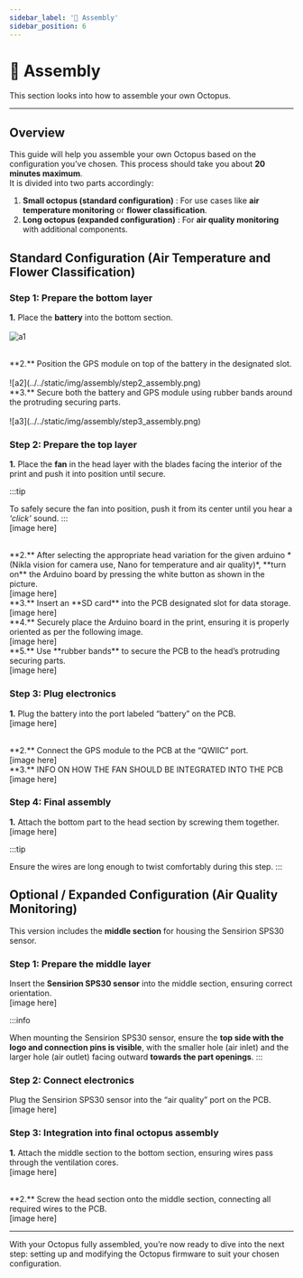 ```yaml
---
sidebar_label: '🧩 Assembly'
sidebar_position: 6
---
```


# 🧩 Assembly

This section looks into how to assemble your own Octopus. 

---

## Overview

This guide will help you assemble your own Octopus based on the configuration you’ve chosen. This process should take you about **20 minutes maximum**. <br/>
It is divided into two parts accordingly:
1. **Small octopus (standard configuration)**  : For use cases like **air temperature monitoring** or **flower classification**.
2. **Long octopus (expanded configuration)**  : For **air quality monitoring** with additional components.


## Standard Configuration (Air Temperature and Flower Classification)


### Step 1: Prepare the bottom layer

**1.** Place the **battery** into the bottom section. <br/><br/>
![a1](../../static/img/assembly/step1_assembly.png)

 <br/>
**2.** Position the GPS module on top of the battery in the designated slot.<br/><br/>
![a2](../../static/img/assembly/step2_assembly.png)


 <br/>
**3.** Secure both the battery and GPS module using rubber bands around the protruding securing parts.<br/><br/>
![a3](../../static/img/assembly/step3_assembly.png)
 

### Step 2: Prepare the top layer

**1.** Place the **fan** in the head layer with the blades facing the interior of the print  and push it into position until secure. 

:::tip

To safely secure the fan into position, push it from its center until you hear a *'click'* sound. 
:::
<br/>
[image here]


 <br/>
**2.** After selecting the appropriate head variation for the given arduino *(Nikla vision for camera use, Nano for temperature and air quality)*, **turn on** the Arduino board by pressing the white button as shown in the picture.<br/>
[image here]


 <br/>
**3.** Insert an **SD card** into the PCB designated slot for data storage.<br/>
[image here]


 <br/>
**4.** Securely place the Arduino board in the print, ensuring it is properly oriented as per the following image.
<br/>
[image here]


 <br/>
**5.** Use **rubber bands** to secure the PCB to the head’s protruding securing parts.
<br/>
[image here]


### Step 3: Plug electronics

**1.** Plug the battery into the port labeled “battery” on the PCB.
<br/>
[image here]

 <br/>
**2.** Connect the GPS module to the PCB at the “QWIIC” port.
<br/>
[image here]

 <br/>
**3.** INFO ON HOW THE FAN SHOULD BE INTEGRATED INTO THE PCB 
<br/>
[image here]


### Step 4: Final assembly

**1.** Attach the bottom part to the head section by screwing them together.
<br/>
[image here]

:::tip

Ensure the wires are long enough to twist comfortably during this step.
:::




## Optional / Expanded Configuration (Air Quality Monitoring)

This version includes the **middle section** for housing the Sensirion SPS30 sensor.

### Step 1: Prepare the middle layer

Insert the **Sensirion SPS30 sensor** into the middle section, ensuring correct orientation.
<br/>
[image here]

:::info

When mounting the Sensirion SPS30 sensor, ensure the **top side with the logo and connection pins is visible**, with the smaller hole (air inlet) and the larger hole (air outlet) facing outward **towards the part openings**.
:::


### Step 2: Connect electronics

 Plug the Sensirion SPS30 sensor into the “air quality” port on the PCB.
<br/>
[image here]


### Step 3: Integration into final octopus assembly

**1.** Attach the middle section to the bottom section, ensuring wires pass through the ventilation cores.
<br/>
[image here]

 <br/>
**2.** Screw the head section onto the middle section, connecting all required wires to the PCB.
<br/>
[image here]

---


With your Octopus fully assembled, you’re now ready to dive into the next step: setting up and modifying the Octopus firmware to suit your chosen configuration. 
